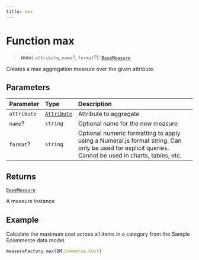 ```yaml
---
title: max
---
```


# Function max

> **max**(
  `attribute`,
  `name`?,
  `format`?): [`BaseMeasure`](../../../interfaces/interface.BaseMeasure.md)

Creates a max aggregation measure over the given attribute.

## Parameters

| Parameter | Type | Description |
| :------ | :------ | :------ |
| `attribute` | [`Attribute`](../../../interfaces/interface.Attribute.md) | Attribute to aggregate |
| `name`? | `string` | Optional name for the new measure |
| `format`? | `string` | Optional numeric formatting to apply using a Numeral.js format string. Can only be used for explicit queries. Cannot be used in charts, tables, etc. |

## Returns

[`BaseMeasure`](../../../interfaces/interface.BaseMeasure.md)

A measure instance

## Example

Calculate the maximum cost across all items in a category from the Sample Ecommerce data model.
```ts
measureFactory.max(DM.Commerce.Cost)
```
